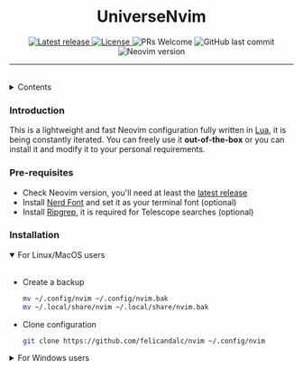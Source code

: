 <h1 align="center">UniverseNvim</h1>

<div align="center">
    <a href="https://github.com/felicandalc/nvim/releases/latest">
        <img alt="Latest release" src="https://img.shields.io/github/v/release/felicandalc/nvim?style=flat-square&logo=starship&color=DCD7C9&labelColor=2C3639&logoColor=DCD7C9" />
    </a>
    <a href="https://github.com/felicandalc/nvim/LICENSE">
    <img alt="License" src="https://img.shields.io/github/license/felicandalc/nvim?style=flat-square&color=DCD7C9&labelColor=2C3639" />
    </a>
    <img alt="PRs Welcome" src="https://img.shields.io/badge/PRs-welcome-brightgreen.svg?style=flat-square&color=DCD7C9&labelColor=2C3639" />
    <img alt="GitHub last commit" src="https://img.shields.io/github/last-commit/felicandalc/nvim/master?style=flat-square&color=DCD7C9&labelColor=2C3639" />
    <img alt="Neovim version" src="https://img.shields.io/badge/Neovim->=0.9-57A143?style=flat-square&logo=neovim&color=DCD7C9&labelColor=2C3639" />
</div>

<hr / >
<br />

<details>
  <summary>Contents</summary>
  <ul>
    <li><a href="#introduction">Introduction</a></li>
    <li>
      Getting Started
        <ul>
          <li><a href="#pre-requisites">Pre-requisites</a></li>
          <li><a href="#installation">Installation</a></li>
        </ul>
    </li>
  </ul>
</details>

### Introduction

This is a lightweight and fast Neovim configuration fully written in [Lua](https://www.lua.org/), it is being constantly iterated.
You can freely use it <strong>out-of-the-box</strong> or you can install it and modify it to your personal requirements.

### Pre-requisites

- Check Neovim version, you'll need at least the [latest release](https://github.com/neovim/neovim/releases/tag/stable)
- Install [Nerd Font](https://www.nerdfonts.com) and set it as your terminal font (optional)
- Install [Ripgrep](https://github.com/BurntSushi/ripgrep), it is required for Telescope searches (optional)

### Installation

<details open="open">
<summary>For Linux/MacOS users</summary>

<br />

- Create a backup

  ```sh
  mv ~/.config/nvim ~/.config/nvim.bak
  mv ~/.local/share/nvim ~/.local/share/nvim.bak
  ```

- Clone configuration

  ```sh
  git clone https://github.com/felicandalc/nvim ~/.config/nvim
  ```

</details>

<details>
<summary>For Windows users</summary>

<br />

- Create a backup

  ```sh
  Move-Item -Path $HOME\AppData\Local\nvim -Destination $HOME\AppData\Local\nvim.bak
  Move-Item -Path $HOME\AppData\Local\nvim-data -Destination $HOME\AppData\Local\nvim-data.bak
  ```

- Clone configuration

  ```sh
  git clone https://github.com/felicandalc/nvim $HOME\AppData\Local\nvim
  ```

</details>
